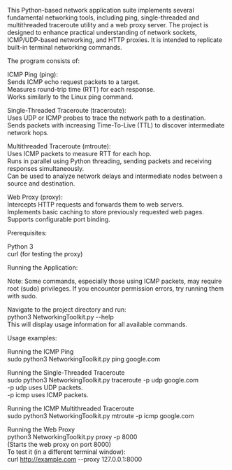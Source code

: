 This Python-based network application suite implements several fundamental networking tools, including ping, single-threaded and multithreaded traceroute utility and a web proxy server. The project is designed to enhance practical understanding of network sockets, ICMP/UDP-based networking, and HTTP proxies. It is intended to replicate built-in terminal networking commands.

The program consists of:  

ICMP Ping (ping):  
Sends ICMP echo request packets to a target.  
Measures round-trip time (RTT) for each response.  
Works similarly to the Linux ping command.  

Single-Threaded Traceroute (traceroute):  
Uses UDP or ICMP probes to trace the network path to a destination.  
Sends packets with increasing Time-To-Live (TTL) to discover intermediate network hops.  

Multithreaded Traceroute (mtroute):  
Uses ICMP packets to measure RTT for each hop.  
Runs in parallel using Python threading, sending packets and receiving responses simultaneously.  
Can be used to analyze network delays and intermediate nodes between a source and destination.  

Web Proxy (proxy):  
Intercepts HTTP requests and forwards them to web servers.  
Implements basic caching to store previously requested web pages.  
Supports configurable port binding.  


Prerequisites:

Python 3  
curl (for testing the proxy)

Running the Application:

Note: Some commands, especially those using ICMP packets, may require root (sudo) privileges. If you encounter permission errors, try running them with sudo.

Navigate to the project directory and run:  
python3 NetworkingToolkit.py --help  
This will display usage information for all available commands.  

Usage examples:

Running the ICMP Ping  
sudo python3 NetworkingToolkit.py ping google.com

Running the Single-Threaded Traceroute  
sudo python3 NetworkingToolkit.py traceroute -p udp google.com   
-p udp uses UDP packets.  
-p icmp uses ICMP packets.  

Running the ICMP Multithreaded Traceroute  
sudo python3 NetworkingToolkit.py mtroute -p icmp google.com 

Running the Web Proxy  
python3 NetworkingToolkit.py proxy -p 8000  
(Starts the web proxy on port 8000)  
To test it (in a different terminal window):  
curl http://example.com --proxy 127.0.0.1:8000  

